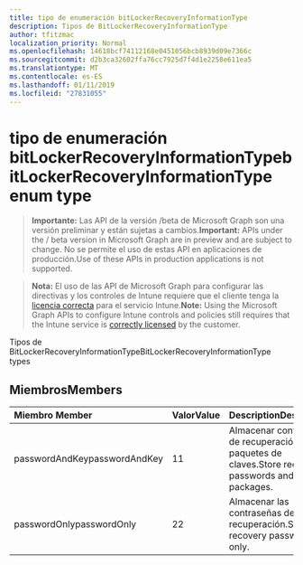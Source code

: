 ```yaml
---
title: tipo de enumeración bitLockerRecoveryInformationType
description: Tipos de BitLockerRecoveryInformationType
author: tfitzmac
localization_priority: Normal
ms.openlocfilehash: 14618bcf74112168e0451056bcb8939d09e7366c
ms.sourcegitcommit: d2b3ca32602ffa76cc7925d7f4d1e2258e611ea5
ms.translationtype: MT
ms.contentlocale: es-ES
ms.lasthandoff: 01/11/2019
ms.locfileid: "27831055"
---
```

# <a name="bitlockerrecoveryinformationtype-enum-type"></a><span data-ttu-id="b049d-103">tipo de enumeración bitLockerRecoveryInformationType</span><span class="sxs-lookup"><span data-stu-id="b049d-103">bitLockerRecoveryInformationType enum type</span></span>

> <span data-ttu-id="b049d-104">**Importante:** Las API de la versión /beta de Microsoft Graph son una versión preliminar y están sujetas a cambios.</span><span class="sxs-lookup"><span data-stu-id="b049d-104">**Important:** APIs under the / beta version in Microsoft Graph are in preview and are subject to change.</span></span> <span data-ttu-id="b049d-105">No se permite el uso de estas API en aplicaciones de producción.</span><span class="sxs-lookup"><span data-stu-id="b049d-105">Use of these APIs in production applications is not supported.</span></span>

> <span data-ttu-id="b049d-106">**Nota:** El uso de las API de Microsoft Graph para configurar las directivas y los controles de Intune requiere que el cliente tenga la [licencia correcta](https://go.microsoft.com/fwlink/?linkid=839381) para el servicio Intune.</span><span class="sxs-lookup"><span data-stu-id="b049d-106">**Note:** Using the Microsoft Graph APIs to configure Intune controls and policies still requires that the Intune service is [correctly licensed](https://go.microsoft.com/fwlink/?linkid=839381) by the customer.</span></span>

<span data-ttu-id="b049d-107">Tipos de BitLockerRecoveryInformationType</span><span class="sxs-lookup"><span data-stu-id="b049d-107">BitLockerRecoveryInformationType types</span></span>
## <a name="members"></a><span data-ttu-id="b049d-108">Miembros</span><span class="sxs-lookup"><span data-stu-id="b049d-108">Members</span></span>
|<span data-ttu-id="b049d-109">Miembro	</span><span class="sxs-lookup"><span data-stu-id="b049d-109">Member</span></span>|<span data-ttu-id="b049d-110">Valor</span><span class="sxs-lookup"><span data-stu-id="b049d-110">Value</span></span>|<span data-ttu-id="b049d-111">Description</span><span class="sxs-lookup"><span data-stu-id="b049d-111">Description</span></span>|
|:---|:---|:---|
|<span data-ttu-id="b049d-112">passwordAndKey</span><span class="sxs-lookup"><span data-stu-id="b049d-112">passwordAndKey</span></span>|<span data-ttu-id="b049d-113">1</span><span class="sxs-lookup"><span data-stu-id="b049d-113">1</span></span>|<span data-ttu-id="b049d-114">Almacenar contraseñas de recuperación y paquetes de claves.</span><span class="sxs-lookup"><span data-stu-id="b049d-114">Store recovery passwords and key packages.</span></span>|
|<span data-ttu-id="b049d-115">passwordOnly</span><span class="sxs-lookup"><span data-stu-id="b049d-115">passwordOnly</span></span>|<span data-ttu-id="b049d-116">2</span><span class="sxs-lookup"><span data-stu-id="b049d-116">2</span></span>|<span data-ttu-id="b049d-117">Almacenar las contraseñas de recuperación.</span><span class="sxs-lookup"><span data-stu-id="b049d-117">Store recovery passwords only.</span></span>|





